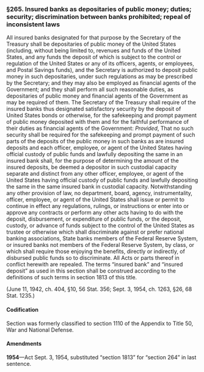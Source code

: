 ### §265. Insured banks as depositaries of public money; duties; security; discrimination between banks prohibited; repeal of inconsistent laws ###

All insured banks designated for that purpose by the Secretary of the Treasury shall be depositaries of public money of the United States (including, without being limited to, revenues and funds of the United States, and any funds the deposit of which is subject to the control or regulation of the United States or any of its officers, agents, or employees, and Postal Savings funds), and the Secretary is authorized to deposit public money in such depositaries, under such regulations as may be prescribed by the Secretary; and they may also be employed as financial agents of the Government; and they shall perform all such reasonable duties, as depositaries of public money and financial agents of the Government as may be required of them. The Secretary of the Treasury shall require of the insured banks thus designated satisfactory security by the deposit of United States bonds or otherwise, for the safekeeping and prompt payment of public money deposited with them and for the faithful performance of their duties as financial agents of the Government: *Provided*, That no such security shall be required for the safekeeping and prompt payment of such parts of the deposits of the public money in such banks as are insured deposits and each officer, employee, or agent of the United States having official custody of public funds and lawfully depositing the same in an insured bank shall, for the purpose of determining the amount of the insured deposits, be deemed a depositor in such custodial capacity separate and distinct from any other officer, employee, or agent of the United States having official custody of public funds and lawfully depositing the same in the same insured bank in custodial capacity. Notwithstanding any other provision of law, no department, board, agency, instrumentality, officer, employee, or agent of the United States shall issue or permit to continue in effect any regulations, rulings, or instructions or enter into or approve any contracts or perform any other acts having to do with the deposit, disbursement, or expenditure of public funds, or the deposit, custody, or advance of funds subject to the control of the United States as trustee or otherwise which shall discriminate against or prefer national banking associations, State banks members of the Federal Reserve System, or insured banks not members of the Federal Reserve System, by class, or which shall require those enjoying the benefits, directly or indirectly, of disbursed public funds so to discriminate. All Acts or parts thereof in conflict herewith are repealed. The terms “insured bank” and “insured deposit” as used in this section shall be construed according to the definitions of such terms in section 1813 of this title.

(June 11, 1942, ch. 404, §10, 56 Stat. 356; Sept. 3, 1954, ch. 1263, §26, 68 Stat. 1235.)

#### Codification ####

Section was formerly classified to section 1110 of the Appendix to Title 50, War and National Defense.

#### Amendments ####

**1954**—Act Sept. 3, 1954, substituted “section 1813” for “section 264” in last sentence.